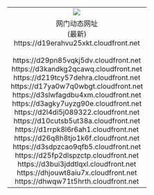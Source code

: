 ﻿<table>
  <tr></tr>
  <tr><td colspan=2 align=center><img src="https://d19erahvu25xkt.cloudfront.net/Up/oGate.jpg" /></td></tr>
  <tr><td colspan=2 align=center>网门动态网址<br/>(最新)
<br>https://d19erahvu25xkt.cloudfront.net
<br/>
<br>https://d29pn85vqkj5dv.cloudfront.net
<br>https://d3kandkg2qcawq.cloudfront.net
<br>https://d219tcy57dehra.cloudfront.net
<br>https://d17ya0w7q0wbgt.cloudfront.net
<br>https://d3slwfagdbu4xm.cloudfront.net
<br>https://d3agky7uyzg90e.cloudfront.net
<br>https://d2l4di5j089322.cloudfront.net
<br>https://d10cutsb5ut38a.cloudfront.net
<br>https://d1rrpk8l6r6ah1.cloudfront.net
<br>https://d26q8h8tjo1k6f.cloudfront.net
<br>https://d3sdpzcao9qfb5.cloudfront.net
<br>https://d25fp2dlspzctp.cloudfront.net
<br>https://d3bui3jddtlqxl.cloudfront.net
<br>https://dhjouwt8aiu7x.cloudfront.net
<br>https://dhwqw71t5hrth.cloudfront.net
    </td>
  </tr>
</table>
